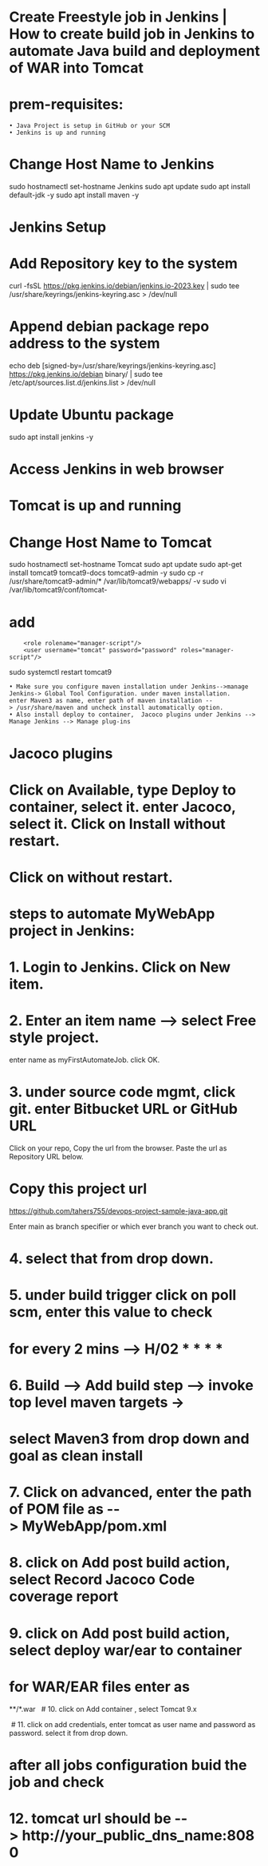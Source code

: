 # Create Freestyle job in Jenkins | How to create build job in Jenkins to automate Java build and deployment of WAR into Tomcat 


# prem-requisites:
    • Java Project is setup in GitHub or your SCM
    • Jenkins is up and running

# Change Host Name to Jenkins
sudo hostnamectl set-hostname Jenkins
 sudo apt update
 sudo apt install default-jdk -y
 sudo apt install maven -y
    
   # Jenkins Setup
   # Add Repository key to the system
 curl -fsSL https://pkg.jenkins.io/debian/jenkins.io-2023.key | sudo tee \
 /usr/share/keyrings/jenkins-keyring.asc > /dev/null

# Append debian package repo address to the system

 echo deb [signed-by=/usr/share/keyrings/jenkins-keyring.asc] \
 https://pkg.jenkins.io/debian binary/ | sudo tee \
 /etc/apt/sources.list.d/jenkins.list > /dev/null

# Update Ubuntu package

 sudo apt install jenkins -y

# Access Jenkins in web browser

      
   # Tomcat is up and running 
   # Change Host Name to Tomcat
sudo hostnamectl set-hostname Tomcat
 sudo apt update
 sudo apt-get install tomcat9 tomcat9-docs tomcat9-admin -y
 sudo cp -r /usr/share/tomcat9-admin/* /var/lib/tomcat9/webapps/ -v
 sudo vi /var/lib/tomcat9/conf/tomcat-
   # add
        <role rolename="manager-script"/>
        <user username="tomcat" password="password" roles="manager-script"/>

 sudo systemctl restart tomcat9

    • Make sure you configure maven installation under Jenkins-->manage Jenkins-> Global Tool Configuration. under maven installation. enter Maven3 as name, enter path of maven installation --> /usr/share/maven and uncheck install automatically option.
    • Also install deploy to container,  Jacoco plugins under Jenkins --> Manage Jenkins --> Manage plug-ins
   # Jacoco plugins 

# Click on Available, type Deploy to container, select it. enter Jacoco, select it. Click on Install without restart.

# Click on without restart.

# steps to automate MyWebApp project in Jenkins:

# 1. Login to Jenkins. Click on New item.

# 2. Enter an item name --> select Free style project.

enter name as myFirstAutomateJob. click OK.

# 3. under source code mgmt, click git. enter Bitbucket URL or GitHub URL
Click on your repo, Copy the url from the browser. Paste the url as Repository URL below.

# Copy this project url

 https://github.com/tahers755/devops-project-sample-java-app.git


Enter main as branch specifier or which ever branch you want to check out.

# 4. select that from drop down.
# 5. under build trigger click on poll scm, enter this value to check

# for every 2 mins --> H/02 * * * *

# 6. Build --> Add build step --> invoke top level maven targets →
# select Maven3 from drop down and goal as clean install

# 7. Click on advanced, enter the path of POM file as --> MyWebApp/pom.xml

# 8. click on Add post build action, select Record Jacoco Code coverage report

# 9. click on Add post build action, select deploy war/ear to container

# for WAR/EAR files enter as 

**/*.war
  # 10. click on Add container , select Tomcat 9.x

 # 11. click on add credentials, enter tomcat as user name and password as password.
 select it from drop down.
 
 # after all jobs configuration buid the job and check 

# 12. tomcat url should be --> http://your_public_dns_name:8080
